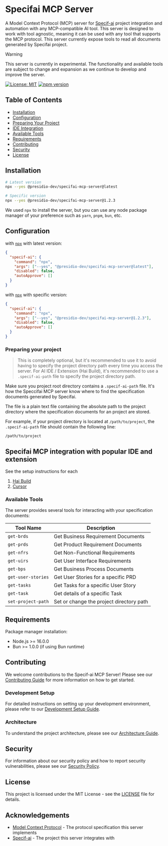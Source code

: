 # Specifai MCP Server

A Model Context Protocol (MCP) server for [Specif-ai](https://github.com/presidio-oss/specif-ai) project integration and automation with any MCP-compatible AI tool. This server is designed to work with tool agnostic, meaning it can be used with any tool that supports the MCP protocol. This server currently expose tools to read all documents generated by Specifai project.

> [!WARNING]
> This server is currently in experimental. The functionality and available tools are subject to change and expansion as we continue to develop and improve the server.

[![License: MIT](https://img.shields.io/badge/License-MIT-yellow.svg)](https://opensource.org/licenses/MIT)
[![npm version](https://badge.fury.io/js/%40presidio-dev%2Fspecifai-mcp-server.svg)](https://badge.fury.io/js/%40presidio-dev%2Fspecifai-mcp-server)

## Table of Contents

- [Installation](#installation)
- [Configuration](#configuration)
- [Preparing Your Project](#preparing-your-project)
- [IDE Integration](#specifai-mcp-integration-with-popular-ide-and-extension)
- [Available Tools](#available-tools)
- [Requirements](#requirements)
- [Contributing](#contributing)
- [Security](#security)
- [License](#license)

## Installation

```bash
# Latest version
npx --yes @presidio-dev/specifai-mcp-server@latest

# Specific version
npx --yes @presidio-dev/specifai-mcp-server@1.2.3
```

We used `npx` to install the server, but you can use any node package manager of your preference such as `yarn`, `pnpm`, `bun`, etc.

## Configuration

with [`npx`](https://docs.npmjs.com/cli/v8/commands/npx) with latest version:

```json
{
  "specif-ai": {
    "command": "npx",
    "args": ["--yes", "@presidio-dev/specifai-mcp-server@latest"],
    "disabled": false,
    "autoApprove": []
  }
}
```

with [`npx`](https://docs.npmjs.com/cli/v8/commands/npx) with specific version:

```json
{
  "specif-ai": {
    "command": "npx",
    "args": ["--yes", "@presidio-dev/specifai-mcp-server@1.2.3"],
    "disabled": false,
    "autoApprove": []
  }
}
```

### Preparing your project

> This is completely optional, but it's recommended to use it to avoid having to specify the project directory path every time you access the server. For AI IDE / Extension (Hai Build), it's recommended to use a `.specif-ai-path` file to specify the project directory path.

Make sure you project root directory contains a `.specif-ai-path` file. It's how the Speccifai MCP server know where to find the specification documents generated by Specifai.

The file is a plain text file containing the absolute path to the project directory where the specification documents for an project are stored.

For example, if your project directory is located at `/path/to/project`, the `.specif-ai-path` file should contain the following line:

```
/path/to/project
```

## Specifai MCP integration with popular IDE and extension

See the setup instructions for each

1. [Hai Build](./docs/setup/hai-build.md)
2. [Cursor](./docs/setup/cursor.md)

### Available Tools

The server provides several tools for interacting with your specification documents:

| Tool Name          | Description                              |
| ------------------ | ---------------------------------------- |
| `get-brds`         | Get Business Requirement Documents       |
| `get-prds`         | Get Product Requirement Documents        |
| `get-nfrs`         | Get Non-Functional Requirements          |
| `get-uirs`         | Get User Interface Requirements          |
| `get-bps`          | Get Business Process Documents           |
| `get-user-stories` | Get User Stories for a specific PRD      |
| `get-tasks`        | Get Tasks for a specific User Story      |
| `get-task`         | Get details of a specific Task           |
| `set-project-path` | Set or change the project directory path |

## Requirements

Package manager installation:

- Node.js >= 16.0.0
- Bun >= 1.0.0 (if using Bun runtime)

## Contributing

We welcome contributions to the Specif-ai MCP Server! Please see our [Contributing Guide](CONTRIBUTING.md) for more information on how to get started.

### Development Setup

For detailed instructions on setting up your development environment, please refer to our [Development Setup Guide](docs/dev/02-development-setup.md).

### Architecture

To understand the project architecture, please see our [Architecture Guide](docs/dev/03-architecture-guide.md).

## Security

For information about our security policy and how to report security vulnerabilities, please see our [Security Policy](SECURITY.md).

## License

This project is licensed under the MIT License - see the [LICENSE](LICENSE) file for details.

## Acknowledgements

- [Model Context Protocol](https://modelcontextprotocol.io/) - The protocol specification this server implements
- [Specif-ai](https://github.com/presidio-oss/specif-ai) - The project this server integrates with
